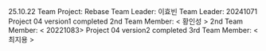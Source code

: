 25.10.22 Team Project: Rebase
Team Leader: 이효빈
Team Leader: 20241071
Project 04 version1 completed
2nd Team Member: < 황인성 >
2nd Team Member: < 20221083>
Project 04 version2 completed
3rd Team Member: < 최지용 >